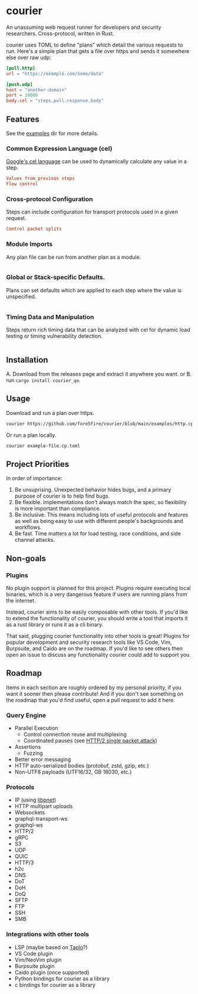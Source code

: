 # courier
An unassuming web request runner for developers and security researchers.
Cross-protocol, written in Rust.

courier uses TOML to define "plans" which detail the various requests to run.
Here's a simple plan that gets a file over https and sends it somewhere else
over raw udp:

```toml
[pull.http]
url = "https://example.com/some/data"

[push.udp]
host = "another-domain"
port = 10000
body.cel = "steps.pull.response.body"
```

## Features

See the [examples](/examples) dir for more details.

### Common Expression Language (cel)

[Google's cel language](https://github.com/google/cel-spec) can be used to
dynamically calculate any value in a step.

```toml
Values from previous steps
Flow control
```

### Cross-protocol Configuration

Steps can include configuration for transport protocols used in a given
request.

```toml
Control packet splits
```

### Module Imports

Any plan file can be run from another plan as a module.

```toml
```

### Global or Stack-specific Defaults.

Plans can set defaults which are applied to each step where the value is
unspecified.

```toml
```

### Timing Data and Manipulation

Steps return rich timing data that can be analyzed with cel for dynamic load
testing or timing vulnerability detection.

```toml
```

## Installation

A. Download from the releases page and extract it anywhere you want.
or
B. run `cargo install courier_qe`.

## Usage

Download and run a plan over https.
```sh
courier https://github.com/fore5fire/courier/blob/main/examples/http.cp.toml
```

Or run a plan locally.
```sh
courier example-file.cp.toml
```

## Project Priorities
In order of importance:
1. Be unsuprising. Unexpected behavior hides bugs, and a primary purpose of
   courier is to help find bugs.
2. Be flexible. Implementations don't always match the spec, so flexibility is
   more important than compliance.
3. Be inclusive. This means including lots of useful protocols and features as
   well as being easy to use with different people's backgrounds and workflows.
4. Be fast. Time matters a lot for load testing, race conditions, and side
   channel attacks.

## Non-goals

### Plugins
No plugin support is planned for this project. Plugins require executing local
binaries, which is a very dangerous feature if users are running plans from the
internet.

Instead, courier aims to be easily composable with other tools. If you'd like
to extend the functionality of courier, you should write a tool that imports it
as a rust library or runs it as a cli binary.

That said, plugging courier functionality into other tools is great! Plugins
for popular development and security research tools like VS Code, Vim,
Burpsuite, and Caido are on the roadmap. If you'd like to see others then
open an issue to discuss any functionality courier could add to support you.

## Roadmap

Items in each section are roughly ordered by my personal priority, if you want
it sooner then please contribute! And if you don't see something on the roadmap
that you'd find useful, open a pull request to add it here.

### Query Engine
- Parallel Execution
    - Control connection reuse and multiplexing
    - Coordinated pauses (see [HTTP/2 single packet attack](https://portswigger.net/research/smashing-the-state-machine#single-packet-attack))
- Assertions
    - Fuzzing
- Better error messaging
- HTTP auto-serialized bodies (protobuf, zstd, gzip, etc.)
- Non-UTF8 payloads (UTF16/32, GB 18030, etc.)

### Protocols
- IP (using [libpnet](https://github.com/libpnet/libpnet))
- HTTP multipart uploads
- Websockets
- graphql-transport-ws
- graphql-ws
- HTTP/2
- gRPC
- S3
- UDP
- QUIC
- HTTP/3
- h2c
- DNS
- DoT
- DoH
- DoQ
- SFTP
- FTP
- SSH
- SMB
  
### Integrations with other tools
- LSP (maybe based on [Taplo](https://taplo.tamasfe.dev/)?)
- VS Code plugin
- Vim/NeoVim plugin
- Burpsuite plugin
- Caido plugin (once supported)
- Python bindings for courier as a library
- c bindings for courier as a library
